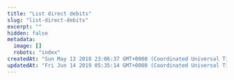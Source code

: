 ```yaml
---
title: "List direct debits"
slug: "list-direct-debits"
excerpt: ""
hidden: false
metadata: 
  image: []
  robots: "index"
createdAt: "Sun May 13 2018 23:06:37 GMT+0000 (Coordinated Universal Time)"
updatedAt: "Fri Jun 14 2019 05:35:14 GMT+0000 (Coordinated Universal Time)"
---
```

